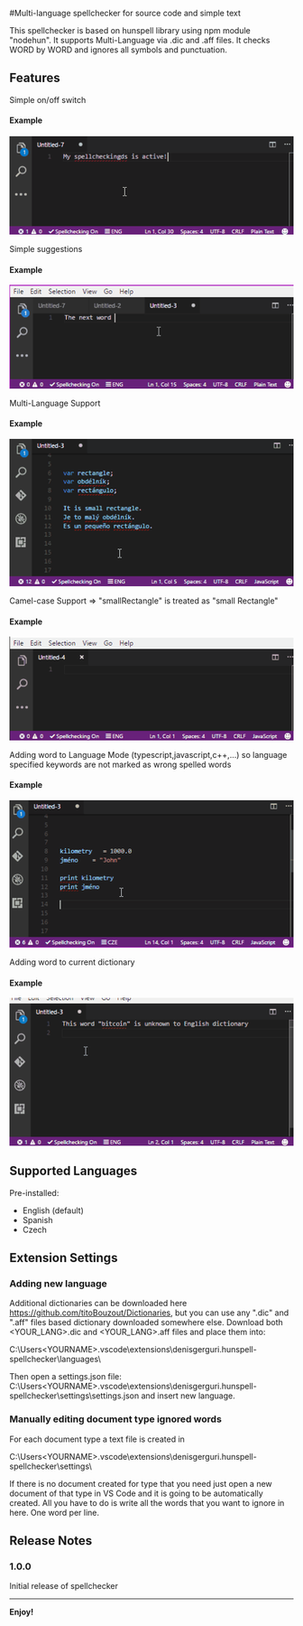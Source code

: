 #Multi-language spellchecker for source code and simple text

This spellchecker is based on hunspell library using npm module "nodehun". It supports Multi-Language via .dic and .aff files.
It checks WORD by WORD and ignores all symbols and punctuation.

## Features

Simple on/off switch 

#### Example
![Example](https://raw.githubusercontent.com/neutronka/hunspell-spellchecker/master/images/switch.gif)

Simple suggestions

#### Example
![Example](https://raw.githubusercontent.com/neutronka/hunspell-spellchecker/master/images/suggestions.gif)


Multi-Language Support

#### Example
![Example](https://raw.githubusercontent.com/neutronka/hunspell-spellchecker/master/images/multilangsupport.gif)


Camel-case Support => "smallRectangle" is treated as "small Rectangle"

#### Example
![Example](https://raw.githubusercontent.com/neutronka/hunspell-spellchecker/master/images/camelcase.gif)


Adding word to Language Mode (typescript,javascript,c++,...) so language specified keywords are not marked as wrong spelled words 

#### Example
![Example](https://raw.githubusercontent.com/neutronka/hunspell-spellchecker/master/images/addwordlang.gif)


Adding word to current dictionary

#### Example
![Example](https://raw.githubusercontent.com/neutronka/hunspell-spellchecker/master/images/addworddictionary.gif)


## Supported Languages

Pre-installed:

* English (default) 
* Spanish
* Czech




## Extension Settings

### Adding new language

Additional dictionaries can be downloaded here https://github.com/titoBouzout/Dictionaries, but you can use any ".dic" and ".aff" files based dictionary downloaded somewhere else.
Download both <YOUR_LANG>.dic and <YOUR_LANG>.aff files and place them into:

C:\Users\<YOURNAME>\.vscode\extensions\denisgerguri.hunspell-spellchecker\languages\


Then open a settings.json file:
C:\Users\<YOURNAME>\.vscode\extensions\denisgerguri.hunspell-spellchecker\settings\settings.json and insert new language.



### Manually editing document type ignored words

For each document type a text file is created in 

C:\Users\<YOURNAME>\.vscode\extensions\denisgerguri.hunspell-spellchecker\settings\

If there is no document created for type that you need just open a new document of that type in VS Code and it is going to be automatically created.
All you have to do is write all the words that you want to ignore in here. One word per line.


## Release Notes


### 1.0.0

Initial release of spellchecker


-----------------------------------------------------------------------------------------------------------

**Enjoy!**